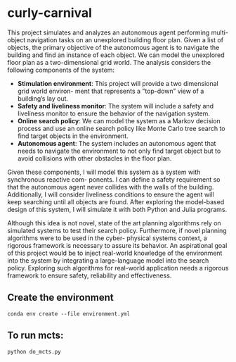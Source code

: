 # curly-carnival

This project simulates and analyzes an autonomous agent performing multi-object navigation tasks on an unexplored building floor plan. Given a list of objects, the primary objective of the autonomous agent is to navigate the building and find an instance of each object. We can model the unexplored floor plan as a two-dimensional grid world. The analysis considers the following components of the system:

 - **Stimulation environment**: This project will provide a two dimensional grid world environ- ment that represents a ”top-down” view of a building’s lay out.
 - **Safety and liveliness monitor**: The system will include a safety and liveliness monitor to ensure the behavior of the navigation system.
 - **Online search policy**: We can model the system as a Markov decision process and use an online search policy like Monte Carlo tree search to find target objects in the environment.
 -  **Autonomous agent**: The system includes an autonomous agent that needs to navigate the environment to not only find target object but to avoid collisions with other obstacles in the floor plan.

Given these components, I will model this system as a system with synchronous reactive com- ponents. I can define a safety requirement so that the autonomous agent never collides with the walls of the building. Additionally, I will consider liveliness conditions to ensure the agent will keep searching until all objects are found. After exploring the model-based design of this system, I will simulate it with both Python and Julia programs.

Although this idea is not novel, state of the art planning algorithms rely on simulated systems to test their search policy. Furthermore, if novel planning algorithms were to be used in the cyber- physical systems context, a rigorous framework is necessary to assure its behavior. An aspirational goal of this project would be to inject real-world knowledge of the environment into the system by integrating a large-language model into the search policy. Exploring such algorithms for real-world application needs a rigorous framework to ensure safety, reliability and effectiveness.

## Create the environment

```{bash}
conda env create --file environment.yml
```

## To run mcts:

```{bash}
python do_mcts.py
```